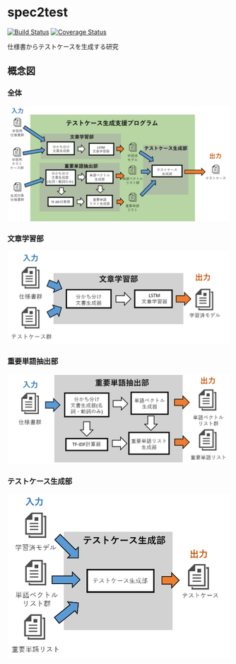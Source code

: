 # spec2test

[![Build Status](https://travis-ci.org/korosuke613/spec2test.svg?branch=addTravis)](https://travis-ci.org/korosuke613/spec2test) [![Coverage Status](https://coveralls.io/repos/github/korosuke613/spec2test/badge.svg?branch=addTravis)](https://coveralls.io/github/korosuke613/spec2test?branch=addTravis)

仕様書からテストケースを生成する研究

## 概念図

### 全体

![全体図](images/全体図.png)

### 文章学習部

![文章学習部](images/文章学習部.png)

### 重要単語抽出部

![重要単語抽出部](images/重要単語抽出部.png)

### テストケース生成部

![テストケース生成部](images/テストケース生成部.png)
